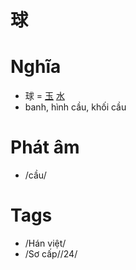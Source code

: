 # 球

# Nghĩa
* 球 = [玉](玉.md) [水](水.md)
* banh, hình cầu, khối cầu

# Phát âm
* /cầu/

# Tags
* /Hán việt/
*  /Sơ cấp//24/


